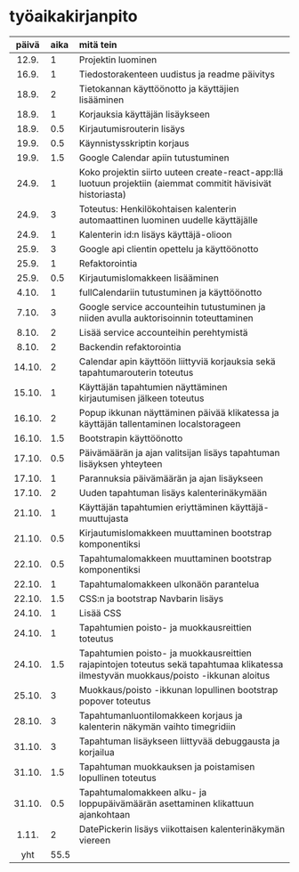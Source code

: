 # työaikakirjanpito

| päivä | aika | mitä tein  |
| :----:|:-----| :-----|
| 12.9. | 1    | Projektin luominen |
| 16.9. | 1    | Tiedostorakenteen uudistus ja readme päivitys |
| 18.9. | 2    | Tietokannan käyttöönotto ja käyttäjien lisääminen |
| 18.9. | 1    | Korjauksia käyttäjän lisäykseen |
| 18.9. | 0.5  | Kirjautumisrouterin lisäys |
| 19.9. | 0.5  | Käynnistysskriptin korjaus |
| 19.9. | 1.5  | Google Calendar apiin tutustuminen |
| 24.9. | 1  | Koko projektin siirto uuteen create-react-app:llä luotuun projektiin (aiemmat commitit hävisivät historiasta) |
| 24.9. | 3  | Toteutus: Henkilökohtaisen kalenterin automaattinen luominen uudelle käyttäjälle |
| 24.9. | 1  | Kalenterin id:n lisäys käyttäjä-olioon |
| 25.9. | 3  | Google api clientin opettelu ja käyttöönotto |
| 25.9. | 1  | Refaktorointia |
| 25.9. | 0.5  | Kirjautumislomakkeen lisääminen |
| 4.10. | 1  | fullCalendariin tutustuminen ja käyttöönotto |
| 7.10. | 3  | Google service accounteihin tutustuminen ja niiden avulla auktorisoinnin toteuttaminen |
| 8.10. | 2  | Lisää service accounteihin perehtymistä |
| 8.10. | 2  | Backendin refaktorointia |
| 14.10. | 2  | Calendar apin käyttöön liittyviä korjauksia sekä tapahtumarouterin toteutus |
| 15.10. | 1  | Käyttäjän tapahtumien näyttäminen kirjautumisen jälkeen toteutus |
| 16.10. | 2  | Popup ikkunan näyttäminen päivää klikatessa ja käyttäjän tallentaminen localstorageen |
| 16.10. | 1.5  | Bootstrapin käyttöönotto |
| 17.10. | 0.5  | Päivämäärän ja ajan valitsijan lisäys tapahtuman lisäyksen yhteyteen  |
| 17.10. | 1  | Parannuksia päivämäärän ja ajan lisäykseen |
| 17.10. | 2  | Uuden tapahtuman lisäys kalenterinäkymään |
| 21.10. | 1  | Käyttäjän tapahtumien eriyttäminen käyttäjä-muuttujasta |
| 21.10. | 0.5  | Kirjautumislomakkeen muuttaminen bootstrap komponentiksi |
| 22.10. | 0.5  | Tapahtumalomakkeen muuttaminen bootstrap komponentiksi |
| 22.10. | 1  | Tapahtumalomakkeen ulkonäön parantelua |
| 22.10. | 1.5  | CSS:n ja bootstrap Navbarin lisäys |
| 24.10. | 1  | Lisää CSS |
| 24.10. | 1  | Tapahtumien poisto- ja muokkausreittien toteutus |
| 24.10. | 1.5  | Tapahtumien poisto- ja muokkausreittien rajapintojen toteutus sekä tapahtumaa klikatessa ilmestyvän muokkaus/poisto -ikkunan aloitus |
| 25.10. | 3  | Muokkaus/poisto -ikkunan lopullinen bootstrap popover toteutus |
| 28.10. | 3  | Tapahtumanluontilomakkeen korjaus ja kalenterin näkymän vaihto timegridiin |
| 31.10. | 3  | Tapahtuman lisäykseen liittyvää debuggausta ja korjailua |
| 31.10. | 1.5  | Tapahtuman muokkauksen ja poistamisen lopullinen toteutus |
| 31.10. | 0.5  | Tapahtumalomakkeen alku- ja loppupäivämäärän asettaminen klikattuun ajankohtaan |
| 1.11. | 2  | DatePickerin lisäys viikottaisen kalenterinäkymän viereen |
| yht   | 55.5  | | 
